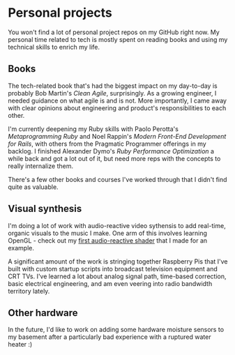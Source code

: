 # Personal projects

You won't find a lot of personal project repos on my GitHub right now. My personal time related to tech is mostly spent on reading books and using my technical skills to enrich my life.

## Books

The tech-related book that's had the biggest impact on my day-to-day is probably Bob Martin's _Clean Agile_, surprisingly. As a growing engineer, I needed guidance on what agile is and is not. More importantly, I came away with clear opinions about engineering and product's responsibilities to each other.

I'm currently deepening my Ruby skills with Paolo Perotta's _Metaprogramming Ruby_ and Noel Rappin's _Modern Front-End Development for Rails_, with others from the Pragmatic Programmer offerings in my backlog. I finished Alexander Dymo's _Ruby Performance Optimization_ a while back and got a lot out of it, but need more reps with the concepts to really internalize them.

There's a few other books and courses I've worked through that I didn't find quite as valuable.

## Visual synthesis

I'm doing a lot of work with audio-reactive video sythensis to add real-time, organic visuals to the music I make. One arm of this involves learning OpenGL - check out my [first audio-reactive shader](https://www.shadertoy.com/view/X3dXWs) that I made for an example.

A significant amount of the work is stringing together Raspberry Pis that I've built with custom startup scripts into broadcast television equipment and CRT TVs. I've learned a lot about analog signal path, time-based correction, basic electrical engineering, and am even veering into radio bandwidth territory lately.

## Other hardware

In the future, I'd like to work on adding some hardware moisture sensors to my basement after a particularly bad experience with a ruptured water heater :)
